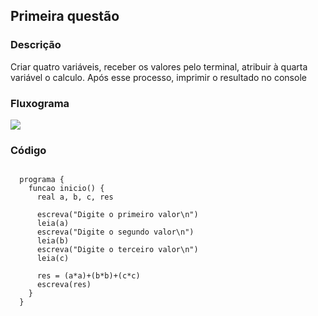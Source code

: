 ## Primeira questão

### Descrição

Criar quatro variáveis, receber os valores pelo terminal, atribuir à quarta variável o calculo. Após esse processo, imprimir o resultado no console

### Fluxograma

<img src="simple-projects/portugol/algorithm-introduction/first-period/first-exercises/fluxograms/01.png"/>

### Código

```

  programa {
    funcao inicio() {
      real a, b, c, res

      escreva("Digite o primeiro valor\n")
      leia(a)
      escreva("Digite o segundo valor\n")
      leia(b)
      escreva("Digite o terceiro valor\n")
      leia(c)

      res = (a*a)+(b*b)+(c*c)
      escreva(res)
    }
  }

```
